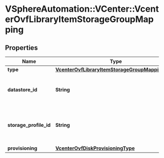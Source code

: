 # VSphereAutomation::VCenter::VcenterOvfLibraryItemStorageGroupMapping

## Properties
Name | Type | Description | Notes
------------ | ------------- | ------------- | -------------
**type** | [**VcenterOvfLibraryItemStorageGroupMappingType**](VcenterOvfLibraryItemStorageGroupMappingType.md) |  | 
**datastore_id** | **String** | Target datastore to be used for the storage group. | [optional] 
**storage_profile_id** | **String** | Target storage profile to be used for the storage group. | [optional] 
**provisioning** | [**VcenterOvfDiskProvisioningType**](VcenterOvfDiskProvisioningType.md) |  | [optional] 


